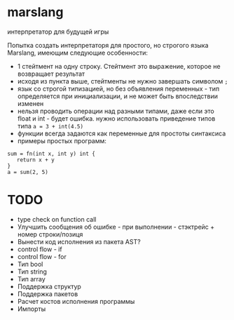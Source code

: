 # marslang
интерпретатор для будущей игры

Попытка создать интерпретаторя для простого, но строгого языка Marslang, имеющим следующие особенности:
* 1 стейтмент на одну строку. Стейтмент это выражение, которое не возвращает результат
* исходя из пункта выше, стейтменты не нужно завершать символом `;`
* язык со строгой типизацией, но без объявления переменных - тип определяется при инициализации, и не может быть впоследствии изменен
* нельзя проводить операции над разными типами, даже если это float и int - будет ошибка. нужно использовать приведение типов типа `a = 3 + int(4.5)`
* функции всегда задаются как переменные для простоты синтаксиса
* примеры простых программ:
```
sum = fn(int x, int y) int {
   return x + y
}
a = sum(2, 5)
```

# TODO
* type check on function call
* Улучшить сообщения об ошибке - при выполнении - стэктрейс + номер строки/позиця
* Вынести код исполнения из пакета AST?
* control flow - if
* control flow - for
* Тип bool
* Тип string
* Тип array
* Поддержка структур
* Поддержка пакетов
* Расчет костов исполнения программы
* Импорты
